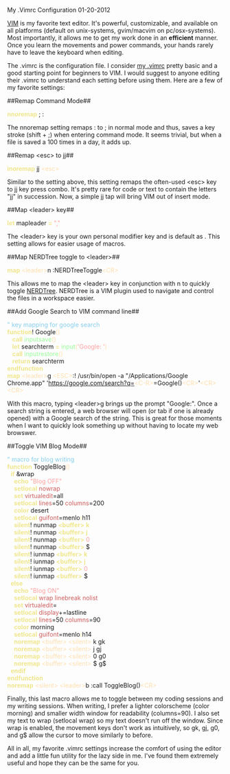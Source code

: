 My .Vimrc Configuration
01-20-2012    

[VIM][1] is my favorite text editor. It's powerful, customizable, and available on all platforms (default on unix-systems, gvim/macvim on pc/osx-systems). Most importantly, it allows me to get my work done in an **efficient** manner. Once you learn the movements and power commands, your hands rarely have to leave the keyboard when editing.

The .vimrc is the configuration file. I consider [my .vimrc][2] pretty basic and a good starting point for beginners to VIM. I would suggest to anyone editing their .vimrc to understand each setting before using them. Here are a few of my favorite settings:

##Remap Command Mode##
<div id="code">
<font color="#f0e68c"><b>nnoremap</b></font>&nbsp;;&nbsp;:<br>
</div>

The nnoremap setting remaps : to ; in normal mode and thus, saves a key stroke (shift + ;) when entering command mode. It seems trivial, but when a file is saved a 100 times in a day, it adds up.

##Remap &lt;esc&gt; to jj##
<div id="code">
<font color="#f0e68c"><b>inoremap</b></font>&nbsp;jj&nbsp;<font color="#ffdead">&lt;</font><font color="#ffdead">esc</font><font color="#ffdead">&gt;</font><br>
</div>

Similar to the setting above, this setting remaps the often-used &lt;esc&gt; key to jj key press combo. It's pretty rare for code or text to contain the letters "jj" in succession. Now, a simple jj tap will bring VIM out of insert mode.

##Map &lt;leader&gt; key##
<div id="code">
<font color="#f0e68c"><b>let</b></font>&nbsp;mapleader&nbsp;<font color="#f0e68c"><b>=</b></font>&nbsp;<font color="#ffa0a0">&quot;,&quot;</font><br>
</div>

The &lt;leader&gt; key is your own personal modifier key and is default as \. This setting allows for easier usage of <leader> macros.

##Map NERDTree toggle to &lt;leader&gt;##
<div id="code">
<font color="#f0e68c"><b>map</b></font>&nbsp;<font color="#ffdead">&lt;</font><font color="#ffdead">leader</font><font color="#ffdead">&gt;</font>n&nbsp;:NERDTreeToggle<font color="#ffdead">&lt;</font><font color="#ffdead">CR</font><font color="#ffdead">&gt;</font><br>
</div>

This allows me to map the &lt;leader&gt; key in conjunction with n to quickly toggle [NERDTree][3]. NERDTree is a VIM plugin used to navigate and control the files in a workspace easier.

##Add Google Search to VIM command line##
<div id="code">
<font color="#87ceeb">&quot; key mapping for google search</font><br>
<font color="#f0e68c"><b>function</b></font>! Google<font color="#ffdead">()</font><br>
&nbsp;&nbsp;&nbsp;<font color="#f0e68c"><b>call</b></font>&nbsp;<font color="#98fb98">inputsave</font><font color="#ffdead">()</font><br>
&nbsp;&nbsp;&nbsp;<font color="#f0e68c"><b>let</b></font>&nbsp;searchterm&nbsp;<font color="#f0e68c"><b>=</b></font>&nbsp;<font color="#98fb98">input</font><font color="#ffdead">(</font><font color="#ffa0a0">'Google: '</font><font color="#ffdead">)</font><br>
&nbsp;&nbsp;&nbsp;<font color="#f0e68c"><b>call</b></font>&nbsp;<font color="#98fb98">inputrestore</font><font color="#ffdead">()</font><br>
&nbsp;&nbsp;&nbsp;<font color="#f0e68c"><b>return</b></font>&nbsp;searchterm<br>
<font color="#f0e68c"><b>endfunction</b></font><br>
<font color="#f0e68c"><b>map</b></font>&nbsp;<font color="#ffdead">&lt;</font><font color="#ffdead">leader</font><font color="#ffdead">&gt;</font>g&nbsp;<font color="#ffdead">&lt;</font><font color="#ffdead">ESC</font><font color="#ffdead">&gt;</font>:! /usr/bin/open -a &quot;/Applications/Google Chrome.app&quot; '<a href="https://google.com/search?q=">https://google.com/search?q=</a><font color="#ffdead">&lt;</font><font color="#ffdead">C-R</font><font color="#ffdead">&gt;</font>=Google()<font color="#ffdead">&lt;</font><font color="#ffdead">CR</font><font color="#ffdead">&gt;</font>'<font color="#ffdead">&lt;</font><font color="#ffdead">CR</font><font color="#ffdead">&gt;&lt;</font><font color="#ffdead">CR</font><font color="#ffdead">&gt;</font>
</div>

With this macro, typing <leader\>g brings up the prompt "Google:". Once a search string is entered, a web browser will open (or tab if one is already opened) with a Google search of the string. This is great for those moments when I want to quickly look something up without having to locate my web browswer.

##Toggle VIM Blog Mode##
<div id="code">
<font color="#87ceeb">&quot; macro for blog writing</font><br>
<font color="#f0e68c"><b>function</b></font>&nbsp;ToggleBlog<font color="#ffdead">()</font><br>
&nbsp;&nbsp;<font color="#f0e68c"><b>if</b></font>&nbsp;&amp;wrap<br>
&nbsp;&nbsp;&nbsp;&nbsp;<font color="#f0e68c"><b>echo</b></font>&nbsp;<font color="#ffa0a0">&quot;Blog OFF&quot;</font><br>
&nbsp;&nbsp;&nbsp;&nbsp;<font color="#f0e68c"><b>setlocal</b></font>&nbsp;<font color="#cd5c5c">nowrap</font><br>
&nbsp;&nbsp;&nbsp;&nbsp;<font color="#f0e68c"><b>set</b></font>&nbsp;<font color="#cd5c5c">virtualedit</font>=all<br>
&nbsp;&nbsp;&nbsp;&nbsp;<font color="#f0e68c"><b>setlocal</b></font>&nbsp;<font color="#cd5c5c">lines</font>=50&nbsp;<font color="#cd5c5c">columns</font>=200<br>
&nbsp;&nbsp;&nbsp;&nbsp;<font color="#f0e68c"><b>color</b></font>&nbsp;desert&nbsp;<br>
&nbsp;&nbsp;&nbsp;&nbsp;<font color="#f0e68c"><b>setlocal</b></font>&nbsp;<font color="#cd5c5c">guifont</font>=menlo<font color="#f0e68c"><b>:</b></font>h11<br>
&nbsp;&nbsp;&nbsp;&nbsp;<font color="#f0e68c"><b>silent</b></font>!&nbsp;nunmap&nbsp;<font color="#f0e68c"><b>&lt;</b></font><font color="#f0e68c"><b>buffer</b></font><font color="#f0e68c"><b>&gt;</b></font>&nbsp;<font color="#f0e68c"><b>k</b></font><br>
&nbsp;&nbsp;&nbsp;&nbsp;<font color="#f0e68c"><b>silent</b></font>!&nbsp;nunmap&nbsp;<font color="#f0e68c"><b>&lt;</b></font><font color="#f0e68c"><b>buffer</b></font><font color="#f0e68c"><b>&gt;</b></font>&nbsp;<font color="#f0e68c"><b>j</b></font><br>
&nbsp;&nbsp;&nbsp;&nbsp;<font color="#f0e68c"><b>silent</b></font>!&nbsp;nunmap&nbsp;<font color="#f0e68c"><b>&lt;</b></font><font color="#f0e68c"><b>buffer</b></font><font color="#f0e68c"><b>&gt;</b></font>&nbsp;<font color="#ffa0a0">0</font><br>
&nbsp;&nbsp;&nbsp;&nbsp;<font color="#f0e68c"><b>silent</b></font>!&nbsp;nunmap&nbsp;<font color="#f0e68c"><b>&lt;</b></font><font color="#f0e68c"><b>buffer</b></font><font color="#f0e68c"><b>&gt;</b></font>&nbsp;$<br>
&nbsp;&nbsp;&nbsp;&nbsp;<font color="#f0e68c"><b>silent</b></font>!&nbsp;iunmap&nbsp;<font color="#f0e68c"><b>&lt;</b></font><font color="#f0e68c"><b>buffer</b></font><font color="#f0e68c"><b>&gt;</b></font>&nbsp;<font color="#f0e68c"><b>k</b></font><br>
&nbsp;&nbsp;&nbsp;&nbsp;<font color="#f0e68c"><b>silent</b></font>!&nbsp;iunmap&nbsp;<font color="#f0e68c"><b>&lt;</b></font><font color="#f0e68c"><b>buffer</b></font><font color="#f0e68c"><b>&gt;</b></font>&nbsp;<font color="#f0e68c"><b>j</b></font><br>
&nbsp;&nbsp;&nbsp;&nbsp;<font color="#f0e68c"><b>silent</b></font>!&nbsp;iunmap&nbsp;<font color="#f0e68c"><b>&lt;</b></font><font color="#f0e68c"><b>buffer</b></font><font color="#f0e68c"><b>&gt;</b></font>&nbsp;<font color="#ffa0a0">0</font><br>
&nbsp;&nbsp;&nbsp;&nbsp;<font color="#f0e68c"><b>silent</b></font>!&nbsp;iunmap&nbsp;<font color="#f0e68c"><b>&lt;</b></font><font color="#f0e68c"><b>buffer</b></font><font color="#f0e68c"><b>&gt;</b></font>&nbsp;$<br>
&nbsp;&nbsp;<font color="#f0e68c"><b>else</b></font><br>
&nbsp;&nbsp;&nbsp;&nbsp;<font color="#f0e68c"><b>echo</b></font>&nbsp;<font color="#ffa0a0">&quot;Blog ON&quot;</font><br>
&nbsp;&nbsp;&nbsp;&nbsp;<font color="#f0e68c"><b>setlocal</b></font>&nbsp;<font color="#cd5c5c">wrap</font>&nbsp;<font color="#cd5c5c">linebreak</font>&nbsp;<font color="#cd5c5c">nolist</font><br>
&nbsp;&nbsp;&nbsp;&nbsp;<font color="#f0e68c"><b>set</b></font>&nbsp;<font color="#cd5c5c">virtualedit</font>=<br>
&nbsp;&nbsp;&nbsp;&nbsp;<font color="#f0e68c"><b>setlocal</b></font>&nbsp;<font color="#cd5c5c">display</font>+=lastline<br>
&nbsp;&nbsp;&nbsp;&nbsp;<font color="#f0e68c"><b>setlocal</b></font>&nbsp;<font color="#cd5c5c">lines</font>=50&nbsp;<font color="#cd5c5c">columns</font>=90<br>
&nbsp;&nbsp;&nbsp;&nbsp;<font color="#f0e68c"><b>color</b></font>&nbsp;morning&nbsp;<br>
&nbsp;&nbsp;&nbsp;&nbsp;<font color="#f0e68c"><b>setlocal</b></font>&nbsp;<font color="#cd5c5c">guifont</font>=menlo<font color="#f0e68c"><b>:</b></font>h14<br>
&nbsp;&nbsp;&nbsp;&nbsp;<font color="#f0e68c"><b>noremap</b></font>&nbsp;<font color="#ffdead">&lt;</font><font color="#ffdead">buffer</font><font color="#ffdead">&gt;</font>&nbsp;<font color="#ffdead">&lt;</font><font color="#ffdead">silent</font><font color="#ffdead">&gt;</font>&nbsp;k&nbsp;gk<br>
&nbsp;&nbsp;&nbsp;&nbsp;<font color="#f0e68c"><b>noremap</b></font>&nbsp;<font color="#ffdead">&lt;</font><font color="#ffdead">buffer</font><font color="#ffdead">&gt;</font>&nbsp;<font color="#ffdead">&lt;</font><font color="#ffdead">silent</font><font color="#ffdead">&gt;</font>&nbsp;j&nbsp;gj<br>
&nbsp;&nbsp;&nbsp;&nbsp;<font color="#f0e68c"><b>noremap</b></font>&nbsp;<font color="#ffdead">&lt;</font><font color="#ffdead">buffer</font><font color="#ffdead">&gt;</font>&nbsp;<font color="#ffdead">&lt;</font><font color="#ffdead">silent</font><font color="#ffdead">&gt;</font>&nbsp;0&nbsp;g0<br>
&nbsp;&nbsp;&nbsp;&nbsp;<font color="#f0e68c"><b>noremap</b></font>&nbsp;<font color="#ffdead">&lt;</font><font color="#ffdead">buffer</font><font color="#ffdead">&gt;</font>&nbsp;<font color="#ffdead">&lt;</font><font color="#ffdead">silent</font><font color="#ffdead">&gt;</font>&nbsp;$&nbsp;g$<br>
&nbsp;&nbsp;<font color="#f0e68c"><b>endif</b></font><br>
<font color="#f0e68c"><b>endfunction</b></font><br>
<font color="#f0e68c"><b>noremap</b></font>&nbsp;<font color="#ffdead">&lt;</font><font color="#ffdead">silent</font><font color="#ffdead">&gt;</font>&nbsp;<font color="#ffdead">&lt;</font><font color="#ffdead">leader</font><font color="#ffdead">&gt;</font>b&nbsp;:call ToggleBlog()<font color="#ffdead">&lt;</font><font color="#ffdead">CR</font><font color="#ffdead">&gt;</font><br>
</font>
</div>

Finally, this last macro allows me to toggle between my coding sessions and my writing sessions. When writing, I prefer a lighter colorscheme (color morning) and smaller width window for readability (columns=90). I also set my text to wrap (setlocal wrap) so my text doesn't run off the window. Since wrap is enabled, the movement keys don't work as intuitively, so gk, gj, g0, and g$ allow the cursor to move similarly to before.

All in all, my favorite .vimrc settings increase the comfort of using the editor and add a little fun utility for the lazy side in me. I've found them extremely useful and hope they can be the same for you.

[1]: http://en.wikipedia.org/wiki/Vim_(text_editor)
[2]: https://github.com/alexle/vimrc/blob/master/.vimrc
[3]: http://www.vim.org/scripts/script.php?script_id=1658
